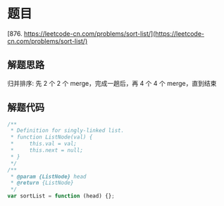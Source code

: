# 题目

[876. https://leetcode-cn.com/problems/sort-list/](https://leetcode-cn.com/problems/sort-list/)

## 解题思路

归并排序: 先 2 个 2 个 merge，完成一趟后，再 4 个 4 个 merge，直到结束

## 解题代码

```js
/**
 * Definition for singly-linked list.
 * function ListNode(val) {
 *     this.val = val;
 *     this.next = null;
 * }
 */
/**
 * @param {ListNode} head
 * @return {ListNode}
 */
var sortList = function (head) {};
```
